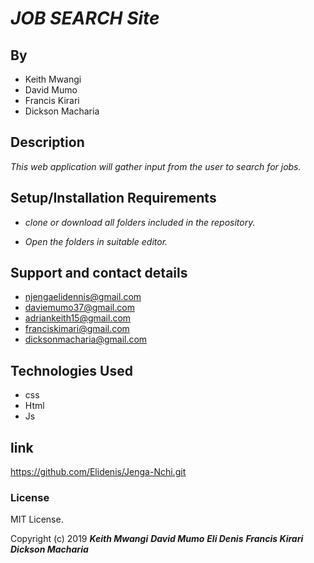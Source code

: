 # _JOB SEARCH Site_

## By
* Keith Mwangi
* David Mumo
* Francis Kirari
* Dickson Macharia

## Description
_This web application will gather input from the user to search for jobs._

## Setup/Installation Requirements

* _clone or download all folders included in the repository._

* _Open the folders in suitable editor._
## Support and contact details

* njengaelidennis@gmail.com
* daviemumo37@gmail.com
* adriankeith15@gmail.com
* franciskimari@gmail.com
* dicksonmacharia@gmail.com


## Technologies Used
* css
* Html
* Js

## link
https://github.com/Elidenis/Jenga-Nchi.git

### License

MIT License.

Copyright (c) 2019
_**Keith Mwangi**_
_**David Mumo**_
_**Eli Denis**_
_**Francis Kirari**_
_**Dickson Macharia**_
